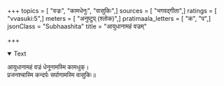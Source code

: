 +++
topics = [ "वज्रः", "कामधेनुः", "वासुकिः",]
sources = [ "भगवद्गीता",]
ratings = [ "vvasuki:5",]
meters = [ "अनुष्टुप् (श्लोक)",]
pratimaala_letters = [ "क", "प",]
jsonClass = "Subhaashita"
title = "आयुधानामहं वज्रम्"

+++

<details open><summary>Text</summary>

आयुधानामहं वज्रं धेनूनामस्मि कामधुक्।  
प्रजनश्चास्मि कन्दर्पः सर्पाणामस्मि वासुकिः॥
</details>
